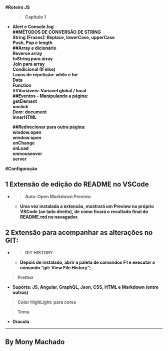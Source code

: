 <b> #Roteiro JS
<ul> 

> Capítulo 1 
<li>
Alert e Console.log </li> 
##MÉTODOS DE CONVERSÃO DE STRING </br>
 String (Frases): Replace, lowerCase, upperCase </br>
Push, Pop e length </br>
##Array e dicionário </br>
Reverse array </br>
toString para array </br>
Join para array </br>
Condicional (If else) </br>
Laços de repetição: while e for </br>
Data </br>
Function </br>
##Variáveis: Variavel global / local </br>
##Eventos - Manipulando a página: </br>
getElement</br>
onclick</br>
Dom: document </br>
InnerHTML</br>

##Redirecionar para outra página:</br>
window.open</br> 
window.open</br>
onChange</br>
onLoad</br>
onmouseover</br>
server</br>
</ul>

#Configuração </br>

## 1 Extensão de edição do README no VSCode
 <ul> <li> <b>

 > Auto-Open Markdown Preview</b> </li> 
 - Uma vez instalada a extensão, mostrará um Preview no próprio VSCode (ao lado direito), de como ficará o resultado final do README.md no navagador.
</ul>

## 2 Extensão para acompanhar as alterações no GIT:
 <ul> <li> <b>
 
  >  GIT HISTORY  </b> </li>
- Depois de instalado, abrir a paleta de comandos F1 e executar o comando “git: View File History”; </ul> 

> Prettier
- Suporta: JS, Angular, GraphQL, Json, CSS, HTML e Markdown (entre outros)

> Color HighLight: para cores

> Tema
- Dracula

------- 
By Mony Machado 
-------
